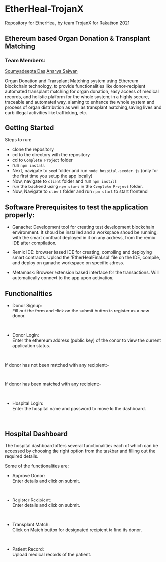 # EtherHeal-TrojanX
Repository for EtherHeal, by team TrojanX for Rakathon 2021

## Ethereum based Organ Donation & Transplant Matching


### Team Members: 
[Soumyadeepta Das](https://github.com/soumyadeeptadas)
[Ananya Sajwan](https://github.com/anasajwan2407)


Organ Donation and Transplant Matching system using Ethereum blockchain technology, to provide functionalities like donor-recipient automated transplant matching for organ donation, easy access of medical records, and holistic platform for the whole system; in a highly secure, traceable and automated way, aiaming to enhance the whole system and process of organ distribution as well as transplant matching,saving lives and curb illegal activities like trafficking, etc.


## Getting Started

Steps to run:
- clone the repository
- cd to the directory with the repository
- cd to `Complete Project` folder
- run `npm install` 
- Next, navigate to `seed` folder and run
  `node hospital-seeder.js` (only for the first time you setup the app locally)
- Now, navigate to `client` folder and run `npm install`
- run the backend using `npm start` in the `Complete Project` folder.
- Now, Navigate to `client` folder and run `npm start` to start frontend

## Software Prerequisites to test the application properly:
- Ganache: Development tool for creating test development blockchain environment. It should be installed and a workspace shoud be running, with the smart conttract deployed in it on any address, from the remix IDE after compilation.

- Remix IDE: browser based IDE for creating, compiling and deploying smart contracts. Upload the 'EtherHealFinal.sol' file on the IDE, compile, and deploy on ganache workspace on specific adress.

- Metamask: Browser extension based interface for the transactions. Will automatically connect to the app upon activation.


## Functionalities

- Donor Signup: <br/>
Fill out the form and click on the submit button to register as a new donor.

<br/>

- Donor Login: <br/>
Enter the ethereum address (public key) of the donor to view the current application status.

<br/>

If donor has not been matched with any recipient:-

<br/>

If donor has been matched with any recipient:-

<br/>

- Hospital Login: <br/>
Enter the hospital name and password to move to the dashboard.

<br/>


## Hospital Dashboard

The hospital dashboard offers several functionalities each of which can be accessed by choosing the right option from the taskbar and filling out the required details.

Some of the functionalities are:

- Approve Donor: <br/>
Enter details and click on submit.

<br/>

- Register Recipient:<br/>
Enter details and click on submit.

<br/>

- Transplant Match: <br/>
Click on Match button for designated recipient to find its donor.

<br/>

- Patient Record: <br/>
Upload medical records of the patient.

<br/>
